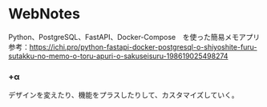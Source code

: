 # WebNotes
Python、PostgreSQL、FastAPI、Docker-Compose　を使った簡易メモアプリ <br>
参考：https://ichi.pro/python-fastapi-docker-postgresql-o-shiyoshite-furu-sutakku-no-memo-o-toru-apuri-o-sakuseisuru-198619025498274

### +α
デザインを変えたり、機能をプラスしたりして、カスタマイズしていく。
